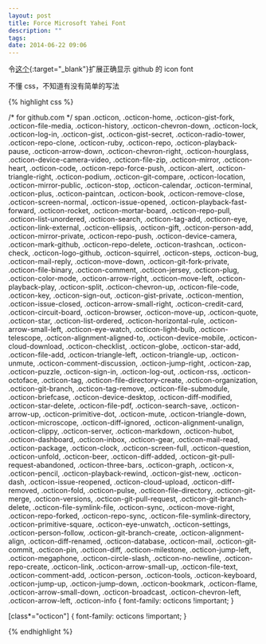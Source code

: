 ```yaml
---
layout: post
title: Force Microsoft Yahei Font
description: ""
tags:
date: 2014-06-22 09:06
---
```


令[这个](https://chrome.google.com/webstore/detail/ojlocjfaheiilmgjdgnoehhdigfedhjl){:target="_blank"}扩展正确显示 github 的 icon font

不懂 css，不知道有没有简单的写法

{% highlight css %}


/* for github.com */
span .octicon, .octicon-home, .octicon-gist-fork, .octicon-file-media, .octicon-history, .octicon-chevron-down, .octicon-lock, .octicon-log-in, .octicon-gist, .octicon-gist-secret, .octicon-radio-tower, .octicon-repo-clone, .octicon-ruby, .octicon-repo, .octicon-playback-pause, .octicon-arrow-down, .octicon-chevron-right, .octicon-hourglass, .octicon-device-camera-video, .octicon-file-zip, .octicon-mirror, .octicon-heart, .octicon-code, .octicon-repo-force-push, .octicon-alert, .octicon-triangle-right, .octicon-podium, .octicon-git-compare, .octicon-location, .octicon-mirror-public, .octicon-stop, .octicon-calendar, .octicon-terminal, .octicon-plus, .octicon-paintcan, .octicon-book, .octicon-remove-close, .octicon-screen-normal, .octicon-issue-opened, .octicon-playback-fast-forward, .octicon-rocket, .octicon-mortar-board, .octicon-repo-pull, .octicon-list-unordered, .octicon-search, .octicon-tag-add, .octicon-eye, .octicon-link-external, .octicon-ellipsis, .octicon-gift, .octicon-person-add, .octicon-mirror-private, .octicon-repo-push, .octicon-device-camera, .octicon-mark-github, .octicon-repo-delete, .octicon-trashcan, .octicon-check, .octicon-logo-github, .octicon-squirrel, .octicon-steps, .octicon-bug, .octicon-mail-reply, .octicon-move-down, .octicon-git-fork-private, .octicon-file-binary, .octicon-comment, .octicon-jersey, .octicon-plug, .octicon-color-mode, .octicon-arrow-right, .octicon-move-left, .octicon-playback-play, .octicon-split, .octicon-chevron-up, .octicon-file-code, .octicon-key, .octicon-sign-out, .octicon-gist-private, .octicon-mention, .octicon-issue-closed, .octicon-arrow-small-right, .octicon-credit-card, .octicon-circuit-board, .octicon-browser, .octicon-move-up, .octicon-quote, .octicon-star, .octicon-list-ordered, .octicon-horizontal-rule, .octicon-arrow-small-left, .octicon-eye-watch, .octicon-light-bulb, .octicon-telescope, .octicon-alignment-aligned-to, .octicon-device-mobile, .octicon-cloud-download, .octicon-checklist, .octicon-globe, .octicon-star-add, .octicon-file-add, .octicon-triangle-left, .octicon-triangle-up, .octicon-unmute, .octicon-comment-discussion, .octicon-jump-right, .octicon-zap, .octicon-puzzle, .octicon-sign-in, .octicon-log-out, .octicon-rss, .octicon-octoface, .octicon-tag, .octicon-file-directory-create, .octicon-organization, .octicon-git-branch, .octicon-tag-remove, .octicon-file-submodule, .octicon-briefcase, .octicon-device-desktop, .octicon-diff-modified, .octicon-star-delete, .octicon-file-pdf, .octicon-search-save, .octicon-arrow-up, .octicon-primitive-dot, .octicon-mute, .octicon-triangle-down, .octicon-microscope, .octicon-diff-ignored, .octicon-alignment-unalign, .octicon-clippy, .octicon-server, .octicon-markdown, .octicon-hubot, .octicon-dashboard, .octicon-inbox, .octicon-gear, .octicon-mail-read, .octicon-package, .octicon-clock, .octicon-screen-full, .octicon-question, .octicon-unfold, .octicon-beer, .octicon-diff-added, .octicon-git-pull-request-abandoned, .octicon-three-bars, .octicon-graph, .octicon-x, .octicon-pencil, .octicon-playback-rewind, .octicon-gist-new, .octicon-dash, .octicon-issue-reopened, .octicon-cloud-upload, .octicon-diff-removed, .octicon-fold, .octicon-pulse, .octicon-file-directory, .octicon-git-merge, .octicon-versions, .octicon-git-pull-request, .octicon-git-branch-delete, .octicon-file-symlink-file, .octicon-sync, .octicon-move-right, .octicon-repo-forked, .octicon-repo-sync, .octicon-file-symlink-directory, .octicon-primitive-square, .octicon-eye-unwatch, .octicon-settings, .octicon-person-follow, .octicon-git-branch-create, .octicon-alignment-align, .octicon-diff-renamed, .octicon-database, .octicon-mail, .octicon-git-commit, .octicon-pin, .octicon-diff, .octicon-milestone, .octicon-jump-left, .octicon-megaphone, .octicon-circle-slash, .octicon-no-newline, .octicon-repo-create, .octicon-link, .octicon-arrow-small-up, .octicon-file-text, .octicon-comment-add, .octicon-person, .octicon-tools, .octicon-keyboard, .octicon-jump-up, .octicon-jump-down, .octicon-bookmark, .octicon-flame, .octicon-arrow-small-down, .octicon-broadcast, .octicon-chevron-left, .octicon-arrow-left, .octicon-info {
  font-family: octicons !important;
}


[class*="octicon"] {
  font-family: octicons !important;
}

{% endhighlight %}
